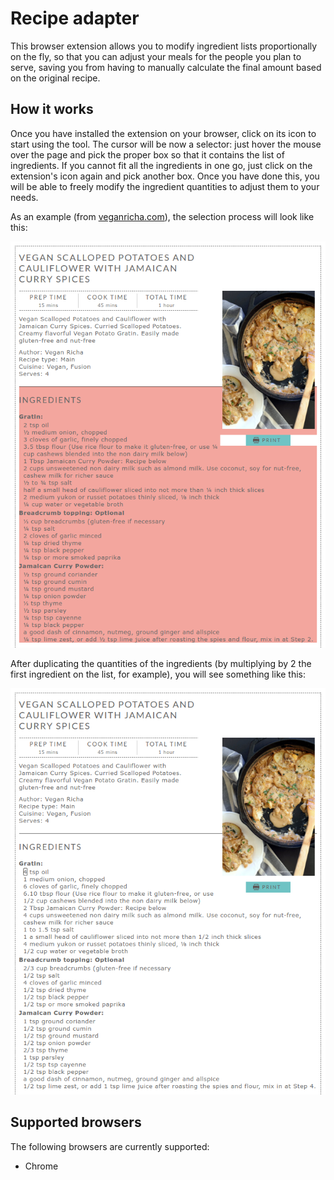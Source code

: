 # Recipe adapter
This browser extension allows you to modify ingredient lists proportionally on the fly, so that you can adjust your meals for the people you plan to serve, saving you from having to manually calculate the final amount based on the original recipe.

## How it works
Once you have installed the extension on your browser, click on its icon to start using the tool. The cursor will be now a selector: just hover the mouse over the page and pick the proper box so that it contains the list of ingredients. If you cannot fit all the ingredients in one go, just click on the extension's icon again and pick another box. Once you have done this, you will be able to freely modify the ingredient quantities to adjust them to your needs.

As an example (from [veganricha.com](http://www.veganricha.com/)), the selection process will look like this:

![recipe adapter ingredient selection example](images/ingredient-selection.png)

After duplicating the quantities of the ingredients (by multiplying by 2 the first ingredient on the list, for example), you will see something like this:

![recipe adapter ingredient modification example](images/ingredient-modification.png)

## Supported browsers
The following browsers are currently supported:
- Chrome
